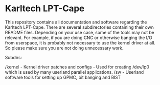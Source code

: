 Karltech LPT-Cape
===

   This repository contains all documentation and software regarding the Karltech LPT-Cape. 
There are several subdirectories containing their own README files. Depending on your use case, 
some of the tools may not be relevant. For example, if you are doing CNC or otherwise banging 
the I/O from userspace, it is probably not necessary to use the kernel driver at all. So please
make sure you are not doing unnecessary work. 

   Subdirs:

/kernel - Kernel driver patches and configs - Used for creating /dev/lp0 which is used by many userland parallel applications. 
/sw - Userland software tools for setting up GPMC, bit banging and BIST


